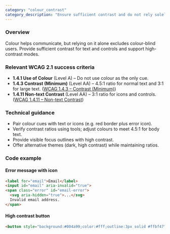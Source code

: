 ```yaml
---
category: "colour_contrast"
category_description: "Ensure sufficient contrast and do not rely solely on colour."
---
```


### Overview

Colour helps communicate, but relying on it alone excludes colour-blind users. Provide sufficient contrast for text and controls and support high-contrast modes.

### Relevant WCAG 2.1 success criteria

- **1.4.1 Use of Colour** (Level A) – Do not use colour as the only cue.
- **1.4.3 Contrast (Minimum)** (Level AA) – 4.5:1 ratio for normal text and 3:1 for large text. ([WCAG 1.4.3 – Contrast (Minimum)](https://www.w3.org/TR/WCAG21/#contrast-minimum))
- **1.4.11 Non-text Contrast** (Level AA) – 3:1 ratio for icons and controls. ([WCAG 1.4.11 – Non-text Contrast](https://www.w3.org/TR/WCAG21/#non-text-contrast))

### Technical guidance

* Pair colour cues with text or icons (e.g. red border plus error icon).  
* Verify contrast ratios using tools; adjust colours to meet 4.5:1 for body text.  
* Provide visible focus outlines with high contrast.  
* Offer alternative themes (dark, high contrast) while maintaining ratios.

### Code example

#### Error message with icon
```html
<label for="email">Email</label>
<input id="email" aria-invalid="true">
<span class="error" id="email-error">
  <svg aria-hidden="true">...</svg>
  Invalid email address.
</span>
```

#### High contrast button
```html
<button style="background:#004a99;color:#fff;outline:3px solid #ffbf47">Submit</button>
```
